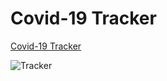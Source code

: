 # Covid-19 Tracker

[Covid-19 Tracker](https://corona-tracke.web.app "website")

![Tracker](https://github.com/phanisairachapudi/covid-19-Tracker/blob/first/Screenshot%20(189).png)

